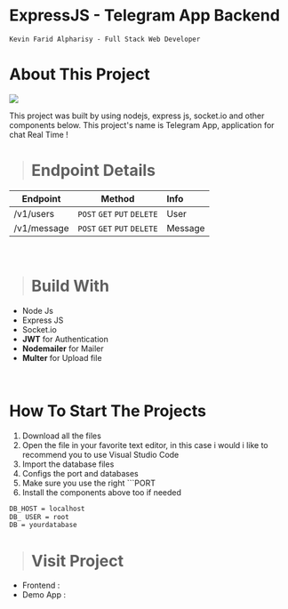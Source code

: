# ExpressJS - Telegram App Backend
    Kevin Farid Alpharisy - Full Stack Web Developer

# About This Project 
<img src="https://miro.medium.com/max/365/1*d2zLEjERsrs1Rzk_95QU9A.png" style="margin-left: auto; margin-right: auto;" />
<p> This project was built by using nodejs, express js, socket.io and other components below. This project's name is Telegram App, application for chat Real Time ! </p>

># Endpoint Details
| Endpoint      | Method           | Info |
| ------------- |:-------------:|:---|
| /v1/users  | `POST` `GET` `PUT` `DELETE` | User |
| /v1/message | `POST` `GET` `PUT` `DELETE` | Message |

<br>

># Build With

* Node Js
* Express JS
* Socket.io
* **JWT** for Authentication
* **Nodemailer** for Mailer
* **Multer** for Upload file

<br>



# How To Start The Projects
<ol>
  <li> Download all the files </li>
  <li> Open the file in your favorite text editor, in this case i would i like to recommend you to use Visual Studio Code </li>
  <li> Import the database files  </li>
  <li> Configs the port and databases  </li>     
  <li> Make sure you use the right ```PORT  </li>
  <li> Install the components above too if needed  </li>
</ol>


```bash
DB_HOST = localhost
DB_ USER = root
DB = yourdatabase
```

># Visit Project
* Frontend :
* Demo App :


